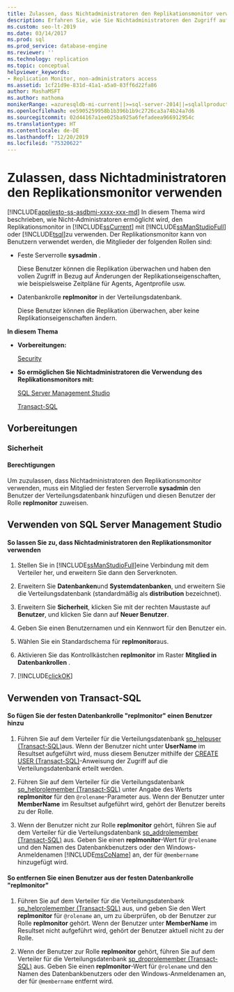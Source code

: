 ```yaml
---
title: Zulassen, dass Nichtadministratoren den Replikationsmonitor verwenden
description: Erfahren Sie, wie Sie Nichtadministratoren den Zugriff auf den Replikationsmonitor in SQL Server Management Studio (SSMS) erteilen.
ms.custom: seo-lt-2019
ms.date: 03/14/2017
ms.prod: sql
ms.prod_service: database-engine
ms.reviewer: ''
ms.technology: replication
ms.topic: conceptual
helpviewer_keywords:
- Replication Monitor, non-administrators access
ms.assetid: 1cf21d9e-831d-41a1-a5a0-83ff6d22fa86
author: MashaMSFT
ms.author: mathoma
monikerRange: =azuresqldb-mi-current||>=sql-server-2014||=sqlallproducts-allversions
ms.openlocfilehash: ee5905259958b1b396b1b9c2726ca3a74b24a7d6
ms.sourcegitcommit: 02d44167a1ee025ba925a6fefadeea966912954c
ms.translationtype: HT
ms.contentlocale: de-DE
ms.lasthandoff: 12/20/2019
ms.locfileid: "75320622"
---
```

# <a name="allow-non-administrators-to-use-replication-monitor"></a>Zulassen, dass Nichtadministratoren den Replikationsmonitor verwenden
[!INCLUDE[appliesto-ss-asdbmi-xxxx-xxx-md](../../../includes/appliesto-ss-asdbmi-xxxx-xxx-md.md)]
  In diesem Thema wird beschrieben, wie Nicht-Administratoren ermöglicht wird, den Replikationsmonitor in [!INCLUDE[ssCurrent](../../../includes/sscurrent-md.md)] mit [!INCLUDE[ssManStudioFull](../../../includes/ssmanstudiofull-md.md)] oder [!INCLUDE[tsql](../../../includes/tsql-md.md)]zu verwenden. Der Replikationsmonitor kann von Benutzern verwendet werden, die Mitglieder der folgenden Rollen sind:  
  
-   Feste Serverrolle **sysadmin** .  
  
     Diese Benutzer können die Replikation überwachen und haben den vollen Zugriff in Bezug auf Änderungen der Replikationseigenschaften, wie beispielsweise Zeitpläne für Agents, Agentprofile usw.  
  
-   Datenbankrolle **replmonitor** in der Verteilungsdatenbank.  
  
     Diese Benutzer können die Replikation überwachen, aber keine Replikationseigenschaften ändern.  
  
 **In diesem Thema**  
  
-   **Vorbereitungen:**  
  
     [Security](#Security)  
  
-   **So ermöglichen Sie Nichtadministratoren die Verwendung des Replikationsmonitors mit:**  
  
     [SQL Server Management Studio](#SSMSProcedure)  
  
     [Transact-SQL](#TsqlProcedure)  
  
##  <a name="BeforeYouBegin"></a> Vorbereitungen  
  
###  <a name="Security"></a> Sicherheit  
  
####  <a name="Permissions"></a> Berechtigungen  
 Um zuzulassen, dass Nichtadministratoren den Replikationsmonitor verwenden, muss ein Mitglied der festen Serverrolle **sysadmin** den Benutzer der Verteilungsdatenbank hinzufügen und diesen Benutzer der Rolle **replmonitor** zuweisen.  
  
##  <a name="SSMSProcedure"></a> Verwenden von SQL Server Management Studio  
  
#### <a name="to-allow-non-administrators-to-use-replication-monitor"></a>So lassen Sie zu, dass Nichtadministratoren den Replikationsmonitor verwenden  
  
1.  Stellen Sie in [!INCLUDE[ssManStudioFull](../../../includes/ssmanstudiofull-md.md)]eine Verbindung mit dem Verteiler her, und erweitern Sie dann den Serverknoten.  
  
2.  Erweitern Sie **Datenbanken**und **Systemdatenbanken**, und erweitern Sie die Verteilungsdatenbank (standardmäßig als **distribution** bezeichnet).  
  
3.  Erweitern Sie **Sicherheit**, klicken Sie mit der rechten Maustaste auf **Benutzer**, und klicken Sie dann auf **Neuer Benutzer**.  
  
4.  Geben Sie einen Benutzernamen und ein Kennwort für den Benutzer ein.  
  
5.  Wählen Sie ein Standardschema für **replmonitor**aus.  
  
6.  Aktivieren Sie das Kontrollkästchen **replmonitor** im Raster **Mitglied in Datenbankrollen** .  
  
7.  [!INCLUDE[clickOK](../../../includes/clickok-md.md)]  

##  <a name="TsqlProcedure"></a> Verwenden von Transact-SQL  
  
#### <a name="to-add-a-user-to-the-replmonitor-fixed-database-role"></a>So fügen Sie der festen Datenbankrolle "replmonitor" einen Benutzer hinzu  
  
1.  Führen Sie auf dem Verteiler für die Verteilungsdatenbank [sp_helpuser &#40;Transact-SQL&#41;](../../../relational-databases/system-stored-procedures/sp-helpuser-transact-sql.md)aus. Wenn der Benutzer nicht unter **UserName** im Resultset aufgeführt wird, muss diesem Benutzer mithilfe der [CREATE USER &#40;Transact-SQL&#41;](../../../t-sql/statements/create-user-transact-sql.md)-Anweisung der Zugriff auf die Verteilungsdatenbank erteilt werden.  
  
2.  Führen Sie auf dem Verteiler für die Verteilungsdatenbank [sp_helprolemember &#40;Transact-SQL&#41;](../../../relational-databases/system-stored-procedures/sp-helprolemember-transact-sql.md) unter Angabe des Werts **replmonitor** für den `@rolename`-Parameter aus. Wenn der Benutzer unter **MemberName** im Resultset aufgeführt wird, gehört der Benutzer bereits zu der Rolle.  
  
3.  Wenn der Benutzer nicht zur Rolle **replmonitor** gehört, führen Sie auf dem Verteiler für die Verteilungsdatenbank [sp_addrolemember &#40;Transact-SQL&#41;](../../../relational-databases/system-stored-procedures/sp-addrolemember-transact-sql.md) aus. Geben Sie einen **replmonitor**-Wert für `@rolename` und den Namen des Datenbankbenutzers oder den Windows-Anmeldenamen [!INCLUDE[msCoName](../../../includes/msconame-md.md)] an, der für `@membername` hinzugefügt wird.  
  
#### <a name="to-remove-a-user-from-the-replmonitor-fixed-database-role"></a>So entfernen Sie einen Benutzer aus der festen Datenbankrolle "replmonitor"  
  
1.  Führen Sie auf dem Verteiler für die Verteilungsdatenbank [sp_helprolemember &#40;Transact-SQL&#41;](../../../relational-databases/system-stored-procedures/sp-helprolemember-transact-sql.md) aus, und geben Sie den Wert **replmonitor** für `@rolename` an, um zu überprüfen, ob der Benutzer zur Rolle **replmonitor** gehört. Wenn der Benutzer unter **MemberName** im Resultset nicht aufgeführt wird, gehört der Benutzer aktuell nicht zu der Rolle.  
  
2.  Wenn der Benutzer zur Rolle **replmonitor** gehört, führen Sie auf dem Verteiler für die Verteilungsdatenbank [sp_droprolemember &#40;Transact-SQL&#41;](../../../relational-databases/system-stored-procedures/sp-droprolemember-transact-sql.md) aus. Geben Sie einen **replmonitor**-Wert für `@rolename` und den Namen des Datenbankbenutzers oder den Windows-Anmeldenamen an, der für `@membername` entfernt wird. 
  
  
